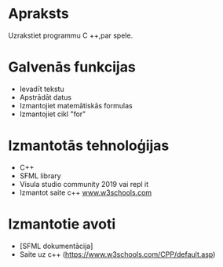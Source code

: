 # Apraksts
Uzrakstiet programmu C ++,par spele.

# Galvenās funkcijas
- Ievadīt tekstu
- Apstrādāt datus
- Izmantojiet matemātiskās formulas
- Izmantojiet cikl "for"
# Izmantotās tehnoloģijas
- C++
- SFML library
- Visula studio community 2019 vai repl it
- Izmantot saite c++ www.w3schools.com
# Izmantotie avoti
- [SFML dokumentācija]
- Saite uz c++ (https://www.w3schools.com/CPP/default.asp)
